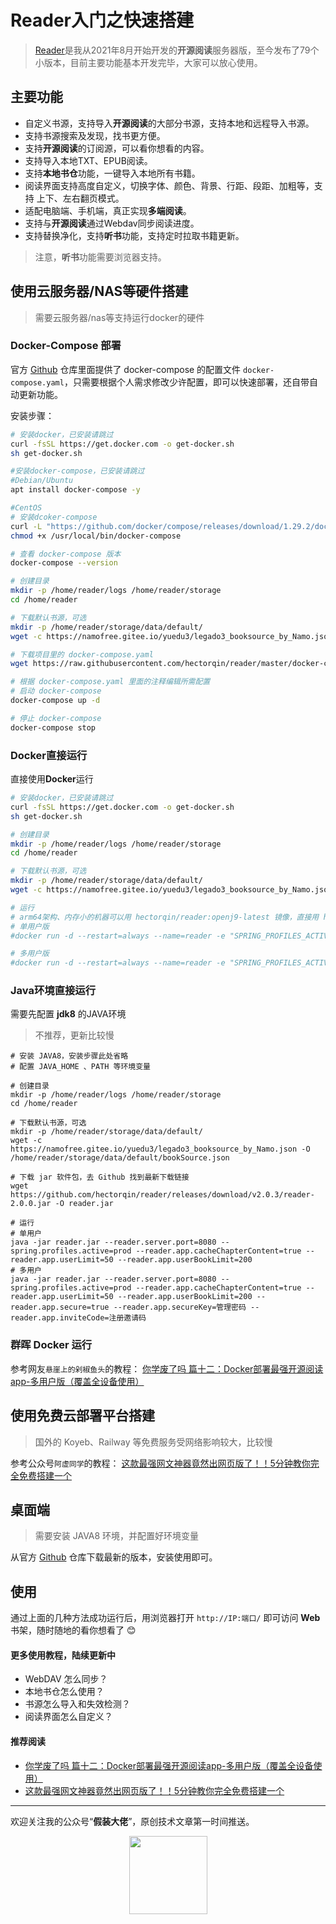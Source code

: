 # Reader入门之快速搭建

> [Reader](https://github.com/hectorqin/reader)是我从2021年8月开始开发的**开源阅读**服务器版，至今发布了79个小版本，目前主要功能基本开发完毕，大家可以放心使用。

## 主要功能

- 自定义书源，支持导入**开源阅读**的大部分书源，支持本地和远程导入书源。
- 支持书源搜索及发现，找书更方便。
- 支持**开源阅读**的订阅源，可以看你想看的内容。
- 支持导入本地TXT、EPUB阅读。
- 支持**本地书仓**功能，一键导入本地所有书籍。
- 阅读界面支持高度自定义，切换字体、颜色、背景、行距、段距、加粗等，支持
  上下、左右翻页模式。
- 适配电脑端、手机端，真正实现**多端阅读**。
- 支持与**开源阅读**通过Webdav同步阅读进度。
- 支持替换净化，支持**听书**功能，支持定时拉取书籍更新。

> 注意，**听书**功能需要浏览器支持。

## 使用云服务器/NAS等硬件搭建

> 需要云服务器/nas等支持运行docker的硬件

### Docker-Compose 部署

官方 [Github](https://github.com/hectorqin/reader) 仓库里面提供了 docker-compose 的配置文件 `docker-compose.yaml`，只需要根据个人需求修改少许配置，即可以快速部署，还自带自动更新功能。

安装步骤：

```bash
# 安装docker，已安装请跳过
curl -fsSL https://get.docker.com -o get-docker.sh
sh get-docker.sh

#安装docker-compose，已安装请跳过
#Debian/Ubuntu
apt install docker-compose -y

#CentOS
# 安装dcoker-compose
curl -L "https://github.com/docker/compose/releases/download/1.29.2/docker-compose-$(uname -s)-$(uname -m)" -o /usr/local/bin/docker-compose
chmod +x /usr/local/bin/docker-compose

# 查看 docker-compose 版本
docker-compose --version

# 创建目录
mkdir -p /home/reader/logs /home/reader/storage
cd /home/reader

# 下载默认书源，可选
mkdir -p /home/reader/storage/data/default/
wget -c https://namofree.gitee.io/yuedu3/legado3_booksource_by_Namo.json -O /home/reader/storage/data/default/bookSource.json

# 下载项目里的 docker-compose.yaml
wget https://raw.githubusercontent.com/hectorqin/reader/master/docker-compose.yaml

# 根据 docker-compose.yaml 里面的注释编辑所需配置
# 启动 docker-compose
docker-compose up -d

# 停止 docker-compose
docker-compose stop
```

### Docker直接运行

直接使用**Docker**运行

```bash
# 安装docker，已安装请跳过
curl -fsSL https://get.docker.com -o get-docker.sh
sh get-docker.sh

# 创建目录
mkdir -p /home/reader/logs /home/reader/storage
cd /home/reader

# 下载默认书源，可选
mkdir -p /home/reader/storage/data/default/
wget -c https://namofree.gitee.io/yuedu3/legado3_booksource_by_Namo.json -O /home/reader/storage/data/default/bookSource.json

# 运行
# arm64架构、内存小的机器可以用 hectorqin/reader:openj9-latest 镜像，直接用 hectorqin/reader:openj9-latest  替换下面命令中的 hectorqin/reader 即可
# 单用户版
#docker run -d --restart=always --name=reader -e "SPRING_PROFILES_ACTIVE=prod" -e "READER_APP_CACHECHAPTERCONTENT=true" -v $(pwd)/logs:/logs -v $(pwd)/storage:/storage -p 8080:8080 hectorqin/reader

# 多用户版
#docker run -d --restart=always --name=reader -e "SPRING_PROFILES_ACTIVE=prod" -e "READER_APP_SECURE=true" -e "READER_APP_CACHECHAPTERCONTENT=true" -e "READER_APP_SECUREKEY=管理密码" -e "READER_APP_INVITECODE=注册邀请码" -v $(pwd)/logs:/logs -v $(pwd)/storage:/storage -p 8080:8080 hectorqin/reader
```

### Java环境直接运行

需要先配置 **jdk8** 的JAVA环境

> 不推荐，更新比较慢

```
# 安装 JAVA8，安装步骤此处省略
# 配置 JAVA_HOME 、PATH 等环境变量

# 创建目录
mkdir -p /home/reader/logs /home/reader/storage
cd /home/reader

# 下载默认书源，可选
mkdir -p /home/reader/storage/data/default/
wget -c https://namofree.gitee.io/yuedu3/legado3_booksource_by_Namo.json -O /home/reader/storage/data/default/bookSource.json

# 下载 jar 软件包，去 Github 找到最新下载链接
wget https://github.com/hectorqin/reader/releases/download/v2.0.3/reader-2.0.0.jar -O reader.jar

# 运行
# 单用户
java -jar reader.jar --reader.server.port=8080 --spring.profiles.active=prod --reader.app.cacheChapterContent=true --reader.app.userLimit=50 --reader.app.userBookLimit=200
# 多用户
java -jar reader.jar --reader.server.port=8080 --spring.profiles.active=prod --reader.app.cacheChapterContent=true --reader.app.userLimit=50 --reader.app.userBookLimit=200 --reader.app.secure=true --reader.app.secureKey=管理密码 --reader.app.inviteCode=注册邀请码
```

### 群晖 Docker 运行

参考网友`悬崖上的剁椒鱼头`的教程： [你学废了吗 篇十二：Docker部署最强开源阅读app-多用户版（覆盖全设备使用）](https://post.smzdm.com/p/ar6xm99z/)

## 使用免费云部署平台搭建

> 国外的 Koyeb、Railway 等免费服务受网络影响较大，比较慢

参考公众号`阿虚同学`的教程： [这款最强网文神器竟然出网页版了！！5分钟教你完全免费搭建一个](https://mp.weixin.qq.com/s?__biz=MzA5NjEwNjE0OQ==&mid=2247507645&idx=1&sn=85dedac002e13ebd94fd1398dc8810c9&chksm=90b7bd77a7c034615c122bc295266c2c4ab2ff1aaf9c3f9a385b382e0f5a82a967cb26cdfa19&scene=178&cur_album_id=1523717901302710273#rd)

## 桌面端

> 需要安装 JAVA8 环境，并配置好环境变量

从官方 [Github](https://github.com/hectorqin/reader/releases) 仓库下载最新的版本，安装使用即可。

## 使用

通过上面的几种方法成功运行后，用浏览器打开 `http://IP:端口/` 即可访问 **Web** 书架，随时随地的看你想看了 😊

#### 更多使用教程，陆续更新中

- WebDAV 怎么同步？
- 本地书仓怎么使用？
- 书源怎么导入和失效检测？
- 阅读界面怎么自定义？

#### 推荐阅读

- [你学废了吗 篇十二：Docker部署最强开源阅读app-多用户版（覆盖全设备使用）](https://post.smzdm.com/p/ar6xm99z/)
-  [这款最强网文神器竟然出网页版了！！5分钟教你完全免费搭建一个](https://mp.weixin.qq.com/s?__biz=MzA5NjEwNjE0OQ==&mid=2247507645&idx=1&sn=85dedac002e13ebd94fd1398dc8810c9&chksm=90b7bd77a7c034615c122bc295266c2c4ab2ff1aaf9c3f9a385b382e0f5a82a967cb26cdfa19&scene=178&cur_album_id=1523717901302710273#rd)

---

欢迎关注我的公众号“**假装大佬**”，原创技术文章第一时间推送。

<center>
    <img src="https://cdn.jsdelivr.net/gh/filess/img18@main/2022/05/14/1652503172603-2ab0ce52-181c-4878-8739-676bd9177791.jpg" style="width: 125px;">
</center>